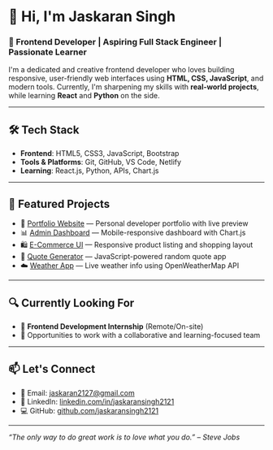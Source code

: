 # 👋 Hi, I'm Jaskaran Singh

### 🚀 Frontend Developer | Aspiring Full Stack Engineer | Passionate Learner

I'm a dedicated and creative frontend developer who loves building responsive, user-friendly web interfaces using **HTML, CSS, JavaScript**, and modern tools. Currently, I'm sharpening my skills with **real-world projects**, while learning **React** and **Python** on the side.

---

## 🛠️ Tech Stack
- **Frontend**: HTML5, CSS3, JavaScript, Bootstrap
- **Tools & Platforms**: Git, GitHub, VS Code, Netlify
- **Learning**: React.js, Python, APIs, Chart.js

---

## 📌 Featured Projects
- 🎨 [Portfolio Website](https://your-netlify-link.netlify.app) — Personal developer portfolio with live preview  
- 📊 [Admin Dashboard](https://your-dashboard-link.netlify.app) — Mobile-responsive dashboard with Chart.js  
- 🛍️ [E-Commerce UI](https://your-ecommerce-link.netlify.app) — Responsive product listing and shopping layout  
- 🧠 [Quote Generator](https://your-quote-generator.netlify.app) — JavaScript-powered random quote app  
- ☁️ [Weather App](https://your-weather-app-link.netlify.app) — Live weather info using OpenWeatherMap API  

---

## 🔍 Currently Looking For
- 🌟 **Frontend Development Internship** (Remote/On-site)
- 💼 Opportunities to work with a collaborative and learning-focused team

---

## 📫 Let's Connect
- 📧 Email: [jaskaran2127@gmail.com](mailto:jaskaran2127@gmail.com)
- 🔗 LinkedIn: [linkedin.com/in/jaskaransingh2121](https://linkedin.com/in/jaskaransingh2121)
- 💻 GitHub: [github.com/jaskaransingh2121](https://github.com/jaskaransingh2121)

---

_“The only way to do great work is to love what you do.” – Steve Jobs_
